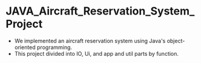 # JAVA_Aircraft_Reservation_System_Project

* We implemented an aircraft reservation system using Java's object-oriented programming.
* This project divided into IO, Ui, and app and util parts by function.
 
